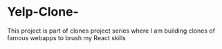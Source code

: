# Yelp-Clone-
This project is part of clones project series where I am building clones of famous webapps to brush my React skills 
